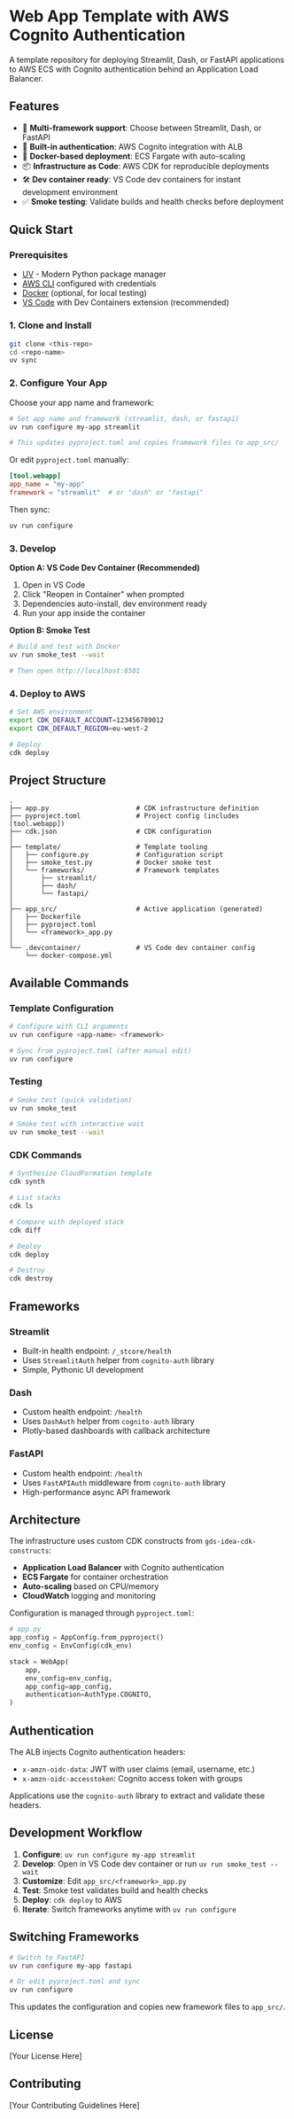 # Web App Template with AWS Cognito Authentication

A template repository for deploying Streamlit, Dash, or FastAPI applications to AWS ECS with Cognito authentication behind an Application Load Balancer.

## Features

- 🚀 **Multi-framework support**: Choose between Streamlit, Dash, or FastAPI
- 🔐 **Built-in authentication**: AWS Cognito integration with ALB
- 🐳 **Docker-based deployment**: ECS Fargate with auto-scaling
- 📦 **Infrastructure as Code**: AWS CDK for reproducible deployments
- 🛠️ **Dev container ready**: VS Code dev containers for instant development environment
- ✅ **Smoke testing**: Validate builds and health checks before deployment

## Quick Start

### Prerequisites

- [UV](https://docs.astral.sh/uv/) - Modern Python package manager
- [AWS CLI](https://aws.amazon.com/cli/) configured with credentials
- [Docker](https://www.docker.com/) (optional, for local testing)
- [VS Code](https://code.visualstudio.com/) with Dev Containers extension (recommended)

### 1. Clone and Install

```bash
git clone <this-repo>
cd <repo-name>
uv sync
```

### 2. Configure Your App

Choose your app name and framework:

```bash
# Set app name and framework (streamlit, dash, or fastapi)
uv run configure my-app streamlit

# This updates pyproject.toml and copies framework files to app_src/
```

Or edit `pyproject.toml` manually:

```toml
[tool.webapp]
app_name = "my-app"
framework = "streamlit"  # or "dash" or "fastapi"
```

Then sync:

```bash
uv run configure
```

### 3. Develop

**Option A: VS Code Dev Container (Recommended)**

1. Open in VS Code
2. Click "Reopen in Container" when prompted
3. Dependencies auto-install, dev environment ready
4. Run your app inside the container

**Option B: Smoke Test**

```bash
# Build and test with Docker
uv run smoke_test --wait

# Then open http://localhost:8501
```

### 4. Deploy to AWS

```bash
# Set AWS environment
export CDK_DEFAULT_ACCOUNT=123456789012
export CDK_DEFAULT_REGION=eu-west-2

# Deploy
cdk deploy
```

## Project Structure

```
.
├── app.py                      # CDK infrastructure definition
├── pyproject.toml              # Project config (includes [tool.webapp])
├── cdk.json                    # CDK configuration
│
├── template/                   # Template tooling
│   ├── configure.py            # Configuration script
│   ├── smoke_test.py           # Docker smoke test
│   └── frameworks/             # Framework templates
│       ├── streamlit/
│       ├── dash/
│       └── fastapi/
│
├── app_src/                    # Active application (generated)
│   ├── Dockerfile
│   ├── pyproject.toml
│   └── <framework>_app.py
│
└── .devcontainer/              # VS Code dev container config
    └── docker-compose.yml
```

## Available Commands

### Template Configuration

```bash
# Configure with CLI arguments
uv run configure <app-name> <framework>

# Sync from pyproject.toml (after manual edit)
uv run configure
```

### Testing

```bash
# Smoke test (quick validation)
uv run smoke_test

# Smoke test with interactive wait
uv run smoke_test --wait
```

### CDK Commands

```bash
# Synthesize CloudFormation template
cdk synth

# List stacks
cdk ls

# Compare with deployed stack
cdk diff

# Deploy
cdk deploy

# Destroy
cdk destroy
```

## Frameworks

### Streamlit

- Built-in health endpoint: `/_stcore/health`
- Uses `StreamlitAuth` helper from `cognito-auth` library
- Simple, Pythonic UI development

### Dash

- Custom health endpoint: `/health`
- Uses `DashAuth` helper from `cognito-auth` library
- Plotly-based dashboards with callback architecture

### FastAPI

- Custom health endpoint: `/health`
- Uses `FastAPIAuth` middleware from `cognito-auth` library
- High-performance async API framework

## Architecture

The infrastructure uses custom CDK constructs from `gds-idea-cdk-constructs`:

- **Application Load Balancer** with Cognito authentication
- **ECS Fargate** for container orchestration
- **Auto-scaling** based on CPU/memory
- **CloudWatch** logging and monitoring

Configuration is managed through `pyproject.toml`:

```python
# app.py
app_config = AppConfig.from_pyproject()
env_config = EnvConfig(cdk_env)

stack = WebApp(
    app,
    env_config=env_config,
    app_config=app_config,
    authentication=AuthType.COGNITO,
)
```

## Authentication

The ALB injects Cognito authentication headers:

- `x-amzn-oidc-data`: JWT with user claims (email, username, etc.)
- `x-amzn-oidc-accesstoken`: Cognito access token with groups

Applications use the `cognito-auth` library to extract and validate these headers.

## Development Workflow

1. **Configure**: `uv run configure my-app streamlit`
2. **Develop**: Open in VS Code dev container or run `uv run smoke_test --wait`
3. **Customize**: Edit `app_src/<framework>_app.py`
4. **Test**: Smoke test validates build and health checks
5. **Deploy**: `cdk deploy` to AWS
6. **Iterate**: Switch frameworks anytime with `uv run configure`

## Switching Frameworks

```bash
# Switch to FastAPI
uv run configure my-app fastapi

# Or edit pyproject.toml and sync
uv run configure
```

This updates the configuration and copies new framework files to `app_src/`.

## License

[Your License Here]

## Contributing

[Your Contributing Guidelines Here]
